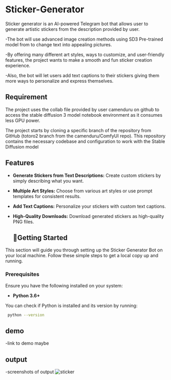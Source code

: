 # Sticker-Generator
Sticker generator is an AI-powered Telegram bot that allows user to generate artistic stickers from the description provided by user.

-The bot will use advanced image creation methods using SD3 Pre-trained model from to change text into appealing pictures.

-By offering many different art styles, ways to customize, and user-friendly features, the project wants to make a smooth and fun sticker creation experience.

-Also, the bot will let users add text captions to their stickers giving them more ways to personalize and express themselves.

## Requirement
The project uses the collab file provided by user camenduru on github to access the stable diffusion 3 model notebook environment as it consumes less GPU power.

The project starts by cloning a specific branch of the repository from GitHub (totoro2 branch from the camenduru/ComfyUI repo). This repository contains the necessary codebase and configuration to work with the Stable Diffusion model


## Features

- **Generate Stickers from Text Descriptions:** Create custom stickers by simply describing what you want.
- **Multiple Art Styles:** Choose from various art styles or use prompt templates for consistent results.
- **Add Text Captions:** Personalize your stickers with custom text captions.
- **High-Quality Downloads:** Download generated stickers as high-quality PNG files.



  ## 🚀Getting Started

This section will guide you through setting up the Sticker Generator Bot on your local machine. Follow these simple steps to get a local copy up and running.

### Prerequisites

Ensure you have the following installed on your system:

- **Python 3.6+**

You can check if Python is installed and its version by running:
```bash
 python --version
```
## demo
-link to demo maybe

## output
-screenshots of output
![sticker](https://github.com/user-attachments/assets/1db1a608-0964-44c7-a1d8-1427932093de)


